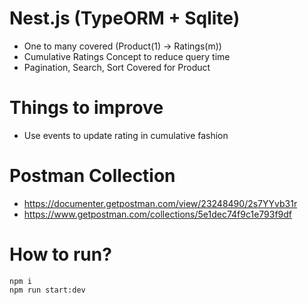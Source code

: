 # Nest.js (TypeORM + Sqlite)

- One to many covered (Product(1) -> Ratings(m))
- Cumulative Ratings Concept to reduce query time
- Pagination, Search, Sort Covered for Product

# Things to improve

- Use events to update rating in cumulative fashion

# Postman Collection

- https://documenter.getpostman.com/view/23248490/2s7YYvb31r
- https://www.getpostman.com/collections/5e1dec74f9c1e793f9df

# How to run?
```
npm i
npm run start:dev
```
